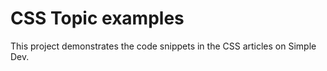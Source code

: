 # CSS Topic examples

This project demonstrates the code snippets in the CSS articles on Simple Dev.
